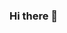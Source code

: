 ### Hi there 👋

<!--
**Pranshu-G/Pranshu-G** is a ✨ _special_ ✨ repository because its `README.md` (this file) appears on your GitHub profile.

## Technologies I work with
[![My Skills](https://skillicons.dev/icons?i=js,html,css,java,kotlin,jetpack compose,Spring Boot)](https://skillicons.dev)
Here are some ideas to get you started:

- 🔭 I’m currently working on ...
- 🌱 I’m currently learning ...
- 👯 I’m looking to collaborate on ...
- 🤔 I’m looking for help with ...
- 💬 Ask me about ...
- 📫 How to reach me: ...
- 😄 Pronouns: ...
- ⚡ Fun fact: ...
-->
